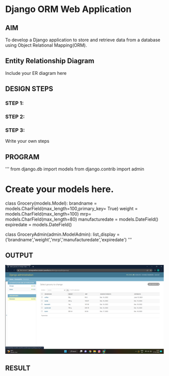 # Django ORM Web Application

## AIM
To develop a Django application to store and retrieve data from a database using Object Relational Mapping(ORM).

## Entity Relationship Diagram

Include your ER diagram here

## DESIGN STEPS

### STEP 1:

### STEP 2:

### STEP 3:

Write your own steps

## PROGRAM

'''
from django.db import models
from django.contrib import admin

# Create your models here.
class Grocery(models.Model):
    brandname = models.CharField(max_length=100,primary_key= True)
    weight = models.CharField(max_length=100)
    mrp= models.CharField(max_length=80)
    manufacturedate = models.DateField()
    expiredate = models.DateField()

    
class GroceryAdmin(admin.ModelAdmin):
    list_display = ('brandname','weight','mrp','manufacturedate','expiredate')
'''

## OUTPUT

 ![Output](./images/grocrey.png)

## RESULT
